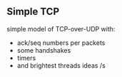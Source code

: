 ## Simple TCP
simple model of TCP-over-UDP with: 
 * ack/seq numbers per packets 
 * some handshakes
 * timers
 * and brightest threads ideas /s

